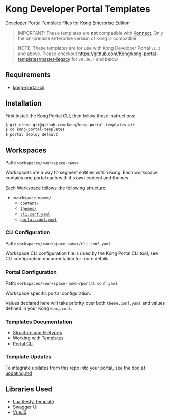 # Kong Developer Portal Templates

Developer Portal Template Files for Kong Enterprise Edition

>IMPORTANT: These templates are **not** compatible with [Konnect](https://docs.konghq.com/konnect/). Only the on-premise enterprise version of Kong is compatible.

>NOTE: These templates are for use with Kong Developer Portal `v1.3` and above. Please checkout https://github.com/Kong/kong-portal-templates/master-legacy for `v0.36.*` and below.

## Requirements

- [kong-portal-cli](https://github.com/kong/kong-portal-cli)

## Installation

First install the Kong Portal CLI, then follow these instructions:

```bash
$ git clone git@github.com:Kong/kong-portal-templates.git
$ cd kong-portal-templates
$ portal deploy default
```

## Workspaces

Path: `workspaces/<workspace-name>`

Workspaces are a way to segment entities within Kong. Each workspace contains
one portal each with it's own content and themes.

Each Workspace follows the following structure:

- `<workspace-name>/`
  - `content/`
  - [`themes/`](#Themes)
  - [`cli.conf.yaml`](#CLI-Configuration)
  - [`portal.conf.yaml`](#Portal-Configuration)

### CLI Configuration

Path: `workspaces/<workspace-name>/cli.conf.yaml`

Workspace CLI configuration file is used by the Kong Portal CLI tool, see CLI
configuration documentation for more details.

### Portal Configuration

Path: `workspaces/<workspace-name>/portal.conf.yaml`

Workspace specific portal configuration.

Values declared here will take priority over both `theme.conf.yaml` and values
defined in your Kong `kong.conf`.

### Templates Documentation

- [Structure and Filetypes](https://docs.konghq.com/gateway/latest/developer-portal/structure-and-file-types/)
- [Working with Templates](https://docs.konghq.com/gateway/latest/developer-portal/working-with-templates/)
- [Portal CLI](https://docs.konghq.com/gateway/latest/developer-portal/helpers/cli/)

### Template Updates

To integrate updates from this repo into your portal, see the doc at [updating.md](updating.md)

## Libraries Used

- [Lua Resty Template](https://github.com/bungle/lua-resty-template)
- [Swagger UI](https://github.com/swagger-api/swagger-ui)
- [VueJS](https://vuejs.org/)
